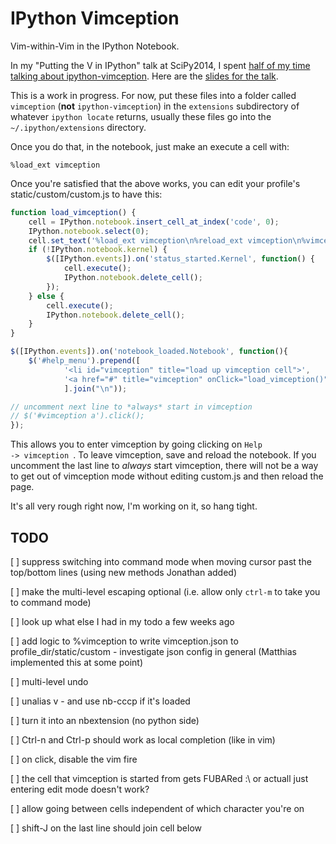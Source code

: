 IPython Vimception
==================

Vim-within-Vim in the IPython Notebook.

In my "Putting the V in IPython" talk at SciPy2014, I spent [half of my time
talking about ipython-vimception](https://www.youtube.com/watch?v=p9gnhmX1sPo#t=723).
Here are the [slides for the talk](http://nbviewer.ipython.org/github/ivanov/scipy2014/blob/master/v%20in%20IPython.ipynb).

This is a work in progress. For now, put these files into a folder called
`vimception` (**not** `ipython-vimception`) in the `extensions` subdirectory of whatever `ipython locate`
returns, usually these files go into the `~/.ipython/extensions` directory.

Once you do that, in the notebook, just make an execute a cell with:

    %load_ext vimception

Once you're satisfied that the above works, you can edit your profile's
static/custom/custom.js to have this:

```javascript
function load_vimception() {
    cell = IPython.notebook.insert_cell_at_index('code', 0);
    IPython.notebook.select(0);
    cell.set_text('%load_ext vimception\n%reload_ext vimception\n%vimception');
    if (!IPython.notebook.kernel) {
        $([IPython.events]).on('status_started.Kernel', function() {
            cell.execute();
            IPython.notebook.delete_cell();
        });
    } else { 
        cell.execute();
        IPython.notebook.delete_cell();
    }
}

$([IPython.events]).on('notebook_loaded.Notebook', function(){
    $('#help_menu').prepend([
            '<li id="vimception" title="load up vimception cell">',
            '<a href="#" title="vimception" onClick="load_vimception()">vimception</a></li>',
            ].join("\n"));

// uncomment next line to *always* start in vimception
// $('#vimception a').click();
});
```

This allows you to enter vimception by going clicking on <code>Help ->
vimception </code>. To leave vimception, save and reload the notebook. If you
uncomment the last line to *always* start vimception, there will not be a way to
get out of vimception mode without editing custom.js and then reload the page.


It's all very rough right now, I'm working on it, so hang tight.

TODO
----

 [ ] suppress switching into command mode when moving cursor past the top/bottom
     lines (using new methods Jonathan added)

 [ ] make the multi-level escaping optional (i.e. allow only `ctrl-m` to take
     you to command mode)
 
 [ ] look up what else I had in my todo a few weeks ago

 [ ] add logic to %vimception to write vimception.json to profile_dir/static/custom
	- investigate json config in general (Matthias implemented this at some point)

[ ] multi-level undo

[ ] unalias v - and use nb-cccp if it's loaded 

[ ] turn it into an nbextension (no python side)

[ ] Ctrl-n and Ctrl-p should work as local completion (like in vim)

[ ] on click, disable the vim fire

[ ] the cell that vimception is started from gets FUBARed  :\ or actuall just
    entering edit mode doesn't work?

[ ] allow going between cells independent of which character you're on

[ ] shift-J on the last line should join cell below

